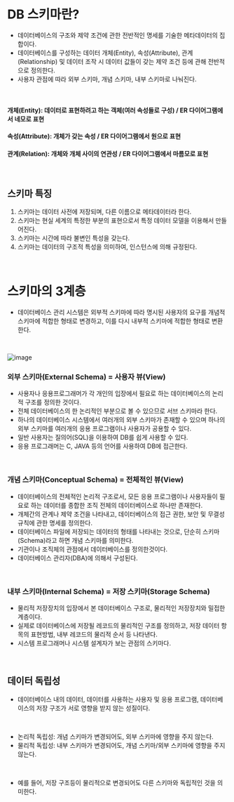 # DB 스키마란?
- 데이터베이스의 구조와 제약 조건에 관한 전반적인 명세를 기술한 메타데이터의 집합이다.
- 데이터베이스를 구성하는 데이터 개체(Entity), 속성(Attribute), 관계(Relationship) 및 데이터 조작 시 데이터 값들이 갖는 제약 조건 등에 관해 전반적으로 정의한다.
- 사용자 관점에 따라 외부 스키마, 개념 스키마, 내부 스키마로 나눠진다.

</br>

#### 개체(Entity): 데이터로 표현하려고 하는 객체(여러 속성들로 구성) / ER 다이어그램에서 네모로 표현
#### 속성(Attribute): 개체가 갖는 속성 / ER 다이어그램에서 원으로 표현
#### 관계(Relation): 개체와 개체 사이의 연관성 / ER 다이어그램에서 마름모로 표현

</br>

## 스키마 특징
1. 스키마는 데이터 사전에 저장되며, 다른 이름으로 메타데이터라 한다.
2. 스키마는 현실 세계의 특정한 부분의 표현으로서 특정 데이터 모델을 이용해서 만들어진다.
3. 스키마는 시간에 따라 불변인 특성을 갖는다.
4. 스키마는 데이터의 구조적 특성을 의미하여, 인스턴스에 의해 규정된다.


</br>


# 스키마의 3계층
- 데이터베이스 관리 시스템은 외부적 스키마에 따라 명시된 사용자의 요구를 개념적 스키마에 적합한 형태로 변경하고, 이를 다시 내부적 스키마에 적합한 형태로 변환한다.

</br>

![image](https://github.com/leesuuuuumm/CS-study_for_interview/assets/58407737/b5297c0a-40c5-45aa-87a6-062531721341)

### 외부 스키마(External Schema) = 사용자 뷰(View)
- 사용자나 응용프로그래머가 각 개인의 입장에서 필요로 하는 데이터베이스의 논리적 구조를 정의한 것이다.
- 전체 데이터베이스의 한 논리적인 부분으로 볼 수 있으므로 서브 스키마라 한다.
- 하나의 데이터베이스 시스템에서 여러개의 외부 스키마가 존재할 수 있으며 하나의 외부 스키마를 여러개의 응용 프로그램이나 사용자가 공용할 수 있다.
- 일반 사용자는 질의어(SQL)을 이용하여 DB를 쉽게 사용할 수 있다.
- 응용 프로그래머는 C, JAVA 등의 언어를 사용하여 DB에 접근한다.

</br>

### 개념 스키마(Conceptual Schema) = 전체적인 뷰(View)
- 데이터베이스의 전체적인 논리적 구조로서, 모든 응용 프로그램이나 사용자들이 필요로 하는 데이터를 종합한 조직 전체의 데이터베이스로 하나만 존재한다.
- 개체간의 관계나 제약 조건을 나타내고, 데이터베이스의 접근 권한, 보안 및 무결성 규칙에 관한 명세를 정의한다.
- 데이터베이스 파일에 저장되는 데이터의 형태를 나타내는 것으로, 단순히 스키마(Schema)라고 하면 개념 스키마를 의미한다.
- 기관이나 조직체의 관점에서 데이터베이스를 정의한것이다.
- 데이터베이스 관리자(DBA)에 의해서 구성된다.

</br>

### 내부 스키마(Internal Schema) = 저장 스키마(Storage Schema)
- 물리적 저장장치의 입장에서 본 데이터베이스 구조로, 물리적인 저장장치와 밀접한 계층이다.
- 실제로 데이터베이스에 저장될 레코드의 물리적인 구조를 정의하고, 저장 데이터 항목의 표현방법, 내부 레코드의 물리적 순서 등 나타낸다.
- 시스템 프로그래머나 시스템 설계자가 보는 관점의 스키마다.

</br>

## 데이터 독립성
- 데이터베이스 내의 데이터, 데이터를 사용하는 사용자 및 응용 프로그램, 데이터베이스의 저장 구조가 서로 영향을 받지 않는 성질이다.

</br>

- 논리적 독립성: 개념 스키마가 변경되어도, 외부 스키마에 영향을 주지 않는다.
- 물리적 독립성: 내부 스키마가 변경되어도, 개념 스키마/외부 스키마에 영향을 주지 않는다.

</br>

- 예를 들어, 저장 구조등이 물리적으로 변경되어도 다른 스키마와 독립적인 것을 의미한다.

